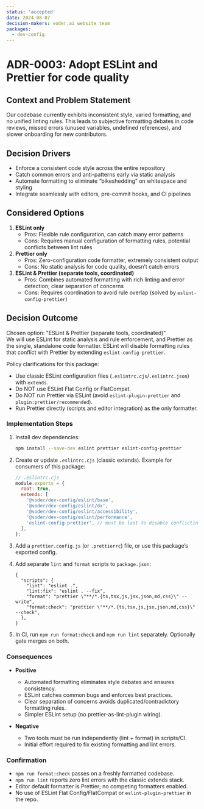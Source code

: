 ```yaml
---
status: 'accepted'
date: 2024-08-07
decision-makers: voder.ai website team
packages:
  - dev-config
---
```


# ADR-0003: Adopt ESLint and Prettier for code quality

## Context and Problem Statement

Our codebase currently exhibits inconsistent style, varied formatting, and no unified linting rules. This leads to subjective formatting debates in code reviews, missed errors (unused variables, undefined references), and slower onboarding for new contributors.

## Decision Drivers

- Enforce a consistent code style across the entire repository
- Catch common errors and anti-patterns early via static analysis
- Automate formatting to eliminate “bikeshedding” on whitespace and styling
- Integrate seamlessly with editors, pre-commit hooks, and CI pipelines

## Considered Options

1. **ESLint only**
   - Pros: Flexible rule configuration, can catch many error patterns
   - Cons: Requires manual configuration of formatting rules, potential conflicts between lint rules
2. **Prettier only**
   - Pros: Zero-configuration code formatter, extremely consistent output
   - Cons: No static analysis for code quality, doesn’t catch errors
3. **ESLint & Prettier (separate tools, coordinated)**
   - Pros: Combines automated formatting with rich linting and error detection; clear separation of concerns
   - Cons: Requires coordination to avoid rule overlap (solved by `eslint-config-prettier`)

## Decision Outcome

Chosen option: "ESLint & Prettier (separate tools, coordinated)"  
We will use ESLint for static analysis and rule enforcement, and Prettier as the single, standalone code formatter. ESLint will disable formatting rules that conflict with Prettier by extending `eslint-config-prettier`.

Policy clarifications for this package:

- Use classic ESLint configuration files (`.eslintrc.cjs`/`.eslintrc.json`) with `extends`.
- Do NOT use ESLint Flat Config or FlatCompat.
- Do NOT run Prettier via ESLint (avoid `eslint-plugin-prettier` and `plugin:prettier/recommended`).
- Run Prettier directly (scripts and editor integration) as the only formatter.

### Implementation Steps

1. Install dev dependencies:

   ```bash
   npm install --save-dev eslint prettier eslint-config-prettier
   ```

2. Create or update `.eslintrc.cjs` (classic extends). Example for consumers of this package:

   ```js
   // .eslintrc.cjs
   module.exports = {
     root: true,
     extends: [
       '@voder/dev-config/eslint/base',
       '@voder/dev-config/eslint/dx',
       '@voder/dev-config/eslint/accessibility',
       '@voder/dev-config/eslint/performance',
       'eslint-config-prettier', // must be last to disable conflicting formatting rules
     ],
   };
   ```

3. Add a `prettier.config.js` (or `.prettierrc`) file, or use this package’s exported config.
4. Add separate `lint` and `format` scripts to `package.json`:

   ```jsonc
   {
     "scripts": {
       "lint": "eslint .",
       "lint:fix": "eslint . --fix",
       "format": "prettier \"**/*.{ts,tsx,js,jsx,json,md,css}\" --write",
       "format:check": "prettier \"**/*.{ts,tsx,js,jsx,json,md,css}\" --check",
     },
   }
   ```

5. In CI, run `npm run format:check` and `npm run lint` separately. Optionally gate merges on both.

### Consequences

- **Positive**
  - Automated formatting eliminates style debates and ensures consistency.
  - ESLint catches common bugs and enforces best practices.
  - Clear separation of concerns avoids duplicated/contradictory formatting rules.
  - Simpler ESLint setup (no prettier-as-lint-plugin wiring).

- **Negative**
  - Two tools must be run independently (lint + format) in scripts/CI.
  - Initial effort required to fix existing formatting and lint errors.

### Confirmation

- `npm run format:check` passes on a freshly formatted codebase.
- `npm run lint` reports zero lint errors with the classic extends stack.
- Editor default formatter is Prettier; no competing formatters enabled.
- No use of ESLint Flat Config/FlatCompat or `eslint-plugin-prettier` in the repo.
